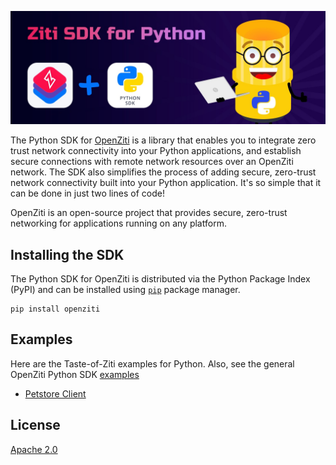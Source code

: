 ![Ziggy loves python](https://raw.githubusercontent.com/openziti/branding/main/images/banners/Python.jpg)

The Python SDK for [OpenZiti](https://github.com/openziti) is a library that enables you to integrate zero trust network connectivity into your Python
applications, and establish secure connections with remote network resources over an OpenZiti network. The SDK also
simplifies the process of adding secure, zero-trust network connectivity built into your Python application. It's so
simple that it can be done in just two lines of code!

OpenZiti is an open-source project that provides secure, zero-trust networking for applications running on any platform.

## Installing the SDK

The Python SDK for OpenZiti is distributed via the Python Package Index (PyPI) and can be installed using
[`pip`](https://pypi.org/project/openziti/) package manager.

```shell
pip install openziti
```

## Examples
Here are the Taste-of-Ziti examples for Python.  Also, see the general OpenZiti Python SDK [examples](https://github.com/openziti/ziti-sdk-py/tree/main/sample)
* [Petstore Client](petstoreClient)


## License
[Apache 2.0](../LICENSE)

